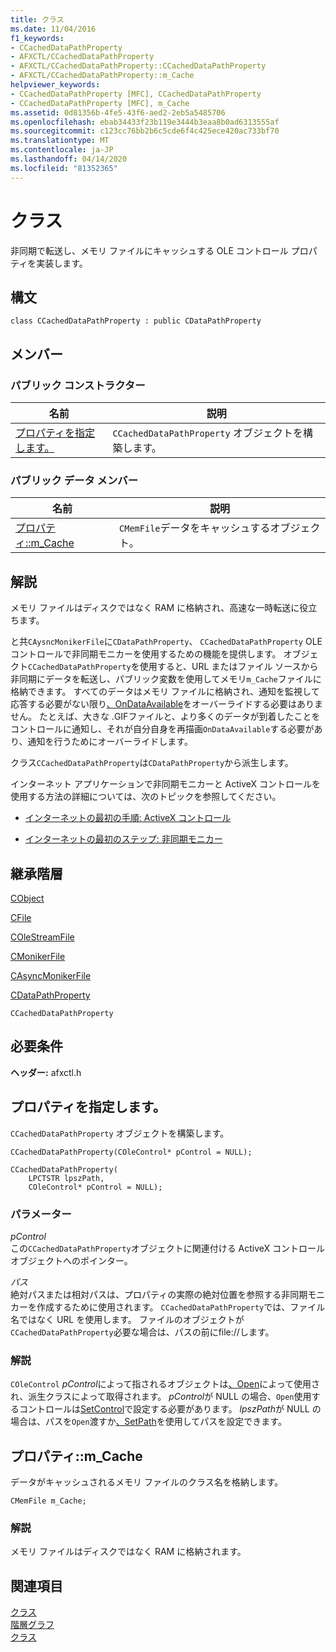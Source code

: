```yaml
---
title: クラス
ms.date: 11/04/2016
f1_keywords:
- CCachedDataPathProperty
- AFXCTL/CCachedDataPathProperty
- AFXCTL/CCachedDataPathProperty::CCachedDataPathProperty
- AFXCTL/CCachedDataPathProperty::m_Cache
helpviewer_keywords:
- CCachedDataPathProperty [MFC], CCachedDataPathProperty
- CCachedDataPathProperty [MFC], m_Cache
ms.assetid: 0d81356b-4fe5-43f6-aed2-2eb5a5485706
ms.openlocfilehash: ebab34433f23b119e3444b3eaa8b0ad6313555af
ms.sourcegitcommit: c123cc76bb2b6c5cde6f4c425ece420ac733bf70
ms.translationtype: MT
ms.contentlocale: ja-JP
ms.lasthandoff: 04/14/2020
ms.locfileid: "81352365"
---
```

# <a name="ccacheddatapathproperty-class"></a>クラス

非同期で転送し、メモリ ファイルにキャッシュする OLE コントロール プロパティを実装します。

## <a name="syntax"></a>構文

```
class CCachedDataPathProperty : public CDataPathProperty
```

## <a name="members"></a>メンバー

### <a name="public-constructors"></a>パブリック コンストラクター

|名前|説明|
|----------|-----------------|
|[プロパティを指定します。](#ccacheddatapathproperty)|`CCachedDataPathProperty` オブジェクトを構築します。|

### <a name="public-data-members"></a>パブリック データ メンバー

|名前|説明|
|----------|-----------------|
|[プロパティ::m_Cache](#m_cache)|`CMemFile`データをキャッシュするオブジェクト。|

## <a name="remarks"></a>解説

メモリ ファイルはディスクではなく RAM に格納され、高速な一時転送に役立ちます。

と共`CAysncMonikerFile`に`CDataPathProperty`、 `CCachedDataPathProperty` OLE コントロールで非同期モニカーを使用するための機能を提供します。 オブジェクト`CCachedDataPathProperty`を使用すると、URL またはファイル ソースから非同期にデータを転送し、パブリック変数を使用してメモリ`m_Cache`ファイルに格納できます。 すべてのデータはメモリ ファイルに格納され、通知を監視して応答する必要がない限り[、OnDataAvailable](../../mfc/reference/casyncmonikerfile-class.md#ondataavailable)をオーバーライドする必要はありません。 たとえば、大きな .GIFファイルと、より多くのデータが到着したことをコントロールに通知し、それが自分自身を再描画`OnDataAvailable`する必要があり、通知を行うためにオーバーライドします。

クラス`CCachedDataPathProperty`は`CDataPathProperty`から派生します。

インターネット アプリケーションで非同期モニカーと ActiveX コントロールを使用する方法の詳細については、次のトピックを参照してください。

- [インターネットの最初の手順: ActiveX コントロール](../../mfc/activex-controls-on-the-internet.md)

- [インターネットの最初のステップ: 非同期モニカー](../../mfc/asynchronous-monikers-on-the-internet.md)

## <a name="inheritance-hierarchy"></a>継承階層

[CObject](../../mfc/reference/cobject-class.md)

[CFile](../../mfc/reference/cfile-class.md)

[COleStreamFile](../../mfc/reference/colestreamfile-class.md)

[CMonikerFile](../../mfc/reference/cmonikerfile-class.md)

[CAsyncMonikerFile](../../mfc/reference/casyncmonikerfile-class.md)

[CDataPathProperty](../../mfc/reference/cdatapathproperty-class.md)

`CCachedDataPathProperty`

## <a name="requirements"></a>必要条件

**ヘッダー:** afxctl.h

## <a name="ccacheddatapathpropertyccacheddatapathproperty"></a><a name="ccacheddatapathproperty"></a>プロパティを指定します。

`CCachedDataPathProperty` オブジェクトを構築します。

```
CCachedDataPathProperty(COleControl* pControl = NULL);

CCachedDataPathProperty(
    LPCTSTR lpszPath,
    COleControl* pControl = NULL);
```

### <a name="parameters"></a>パラメーター

*pControl*<br/>
この`CCachedDataPathProperty`オブジェクトに関連付ける ActiveX コントロール オブジェクトへのポインター。

*パス*<br/>
絶対パスまたは相対パスは、プロパティの実際の絶対位置を参照する非同期モニカーを作成するために使用されます。 `CCachedDataPathProperty`では、ファイル名ではなく URL を使用します。 ファイルのオブジェクトが`CCachedDataPathProperty`必要な場合は、パスの前にfile://します。

### <a name="remarks"></a>解説

`COleControl` *pControl*によって指されるオブジェクトは[、Open](../../mfc/reference/cdatapathproperty-class.md#open)によって使用され、派生クラスによって取得されます。 *pControl*が NULL の場合、`Open`使用するコントロールは[SetControl](../../mfc/reference/cdatapathproperty-class.md#setcontrol)で設定する必要があります。 *lpszPath*が NULL の場合は、パスを`Open`渡すか[、SetPath](../../mfc/reference/cdatapathproperty-class.md#setpath)を使用してパスを設定できます。

## <a name="ccacheddatapathpropertym_cache"></a><a name="m_cache"></a>プロパティ::m_Cache

データがキャッシュされるメモリ ファイルのクラス名を格納します。

```
CMemFile m_Cache;
```

### <a name="remarks"></a>解説

メモリ ファイルはディスクではなく RAM に格納されます。

## <a name="see-also"></a>関連項目

[クラス](../../mfc/reference/cdatapathproperty-class.md)<br/>
[階層グラフ](../../mfc/hierarchy-chart.md)<br/>
[クラス](../../mfc/reference/cdatapathproperty-class.md)
